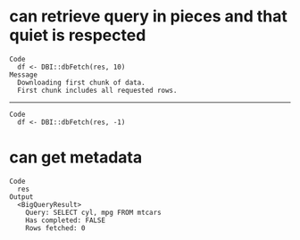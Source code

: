 # can retrieve query in pieces and that quiet is respected

    Code
      df <- DBI::dbFetch(res, 10)
    Message
      Downloading first chunk of data.
      First chunk includes all requested rows.

---

    Code
      df <- DBI::dbFetch(res, -1)

# can get metadata

    Code
      res
    Output
      <BigQueryResult>
        Query: SELECT cyl, mpg FROM mtcars
        Has completed: FALSE
        Rows fetched: 0

